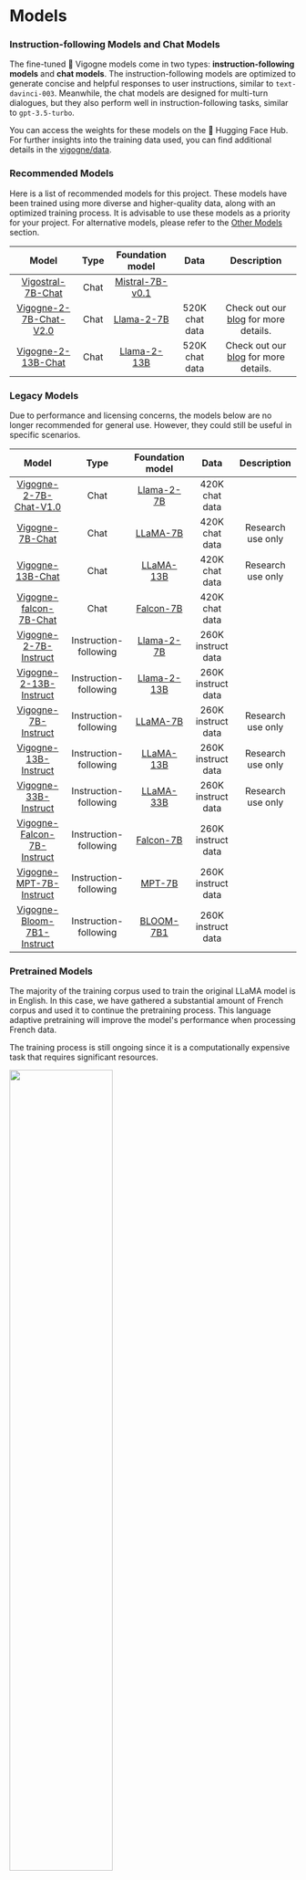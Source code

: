 # Models

### Instruction-following Models and Chat Models

The fine-tuned 🦙 Vigogne models come in two types: **instruction-following models** and **chat models**. The instruction-following models are optimized to generate concise and helpful responses to user instructions, similar to `text-davinci-003`. Meanwhile, the chat models are designed for multi-turn dialogues, but they also perform well in instruction-following tasks, similar to `gpt-3.5-turbo`.

You can access the weights for these models on the 🤗 Hugging Face Hub. For further insights into the training data used, you can find additional details in the [vigogne/data](./data.md).

### Recommended Models

Here is a list of recommended models for this project. These models have been trained using more diverse and higher-quality data, along with an optimized training process. It is advisable to use these models as a priority for your project. For alternative models, please refer to the [Other Models](#other-models) section.

|                                     Model                                      | Type  |                         Foundation model                         |      Data      |                                                          Description                                                           |
| :----------------------------------------------------------------------------: | :---: | :--------------------------------------------------------------: | :------------: | :----------------------------------------------------------------------------------------------------------------------------: |
|   [Vigostral-7B-Chat](https://huggingface.co/bofenghuang/vigostral-7b-chat)    | Chat  | [Mistral-7B-v0.1](https://mistral.ai/news/announcing-mistral-7b) |                |                                                                                                                                |
| [Vigogne-2-7B-Chat-V2.0](https://huggingface.co/bofenghuang/vigogne-2-7b-chat) | Chat  |             [Llama-2-7B](https://ai.meta.com/llama)              | 520K chat data | Check out our [blog](https://github.com/bofenghuang/vigogne/blob/main/blogs/2023-08-17-vigogne-chat-v2_0.md) for more details. |
|  [Vigogne-2-13B-Chat](https://huggingface.co/bofenghuang/vigogne-2-13b-chat)   | Chat  |             [Llama-2-13B](https://ai.meta.com/llama)             | 520K chat data | Check out our [blog](https://github.com/bofenghuang/vigogne/blob/main/blogs/2023-08-17-vigogne-chat-v2_0.md) for more details. |

### Legacy Models

Due to performance and licensing concerns, the models below are no longer recommended for general use. However, they could still be useful in specific scenarios.

|                                            Model                                            |         Type          |                             Foundation model                             |        Data        |    Description    |
| :-----------------------------------------------------------------------------------------: | :-------------------: | :----------------------------------------------------------------------: | :----------------: | :---------------: |
|  [Vigogne-2-7B-Chat-V1.0](https://huggingface.co/bofenghuang/vigogne-2-7b-chat/tree/v1.0)   |         Chat          |                 [Llama-2-7B](https://ai.meta.com/llama)                  |   420K chat data   |                   |
|            [Vigogne-7B-Chat](https://huggingface.co/bofenghuang/vigogne-7b-chat)            |         Chat          | [LLaMA-7B](https://ai.meta.com/blog/large-language-model-llama-meta-ai)  |   420K chat data   | Research use only |
|           [Vigogne-13B-Chat](https://huggingface.co/bofenghuang/vigogne-13b-chat)           |         Chat          | [LLaMA-13B](https://ai.meta.com/blog/large-language-model-llama-meta-ai) |   420K chat data   | Research use only |
|     [Vigogne-falcon-7B-Chat](https://huggingface.co/bofenghuang/vigogne-falcon-7b-chat)     |         Chat          |                  [Falcon-7B](https://falconllm.tii.ae)                   |   420K chat data   |                   |
|      [Vigogne-2-7B-Instruct](https://huggingface.co/bofenghuang/vigogne-2-7b-instruct)      | Instruction-following |                 [Llama-2-7B](https://ai.meta.com/llama)                  | 260K instruct data |                   |
|     [Vigogne-2-13B-Instruct](https://huggingface.co/bofenghuang/vigogne-2-13b-instruct)     | Instruction-following |                 [Llama-2-13B](https://ai.meta.com/llama)                 | 260K instruct data |                   |
|        [Vigogne-7B-Instruct](https://huggingface.co/bofenghuang/vigogne-7b-instruct)        | Instruction-following | [LLaMA-7B](https://ai.meta.com/blog/large-language-model-llama-meta-ai)  | 260K instruct data | Research use only |
|       [Vigogne-13B-Instruct](https://huggingface.co/bofenghuang/vigogne-13b-instruct)       | Instruction-following | [LLaMA-13B](https://ai.meta.com/blog/large-language-model-llama-meta-ai) | 260K instruct data | Research use only |
|       [Vigogne-33B-Instruct](https://huggingface.co/bofenghuang/vigogne-33b-instruct)       | Instruction-following | [LLaMA-33B](https://ai.meta.com/blog/large-language-model-llama-meta-ai) | 260K instruct data | Research use only |
| [Vigogne-Falcon-7B-Instruct](https://huggingface.co/bofenghuang/vigogne-falcon-7b-instruct) | Instruction-following |                  [Falcon-7B](https://falconllm.tii.ae)                   | 260K instruct data |                   |
|    [Vigogne-MPT-7B-Instruct](https://huggingface.co/bofenghuang/vigogne-mpt-7b-instruct)    | Instruction-following |              [MPT-7B](https://www.mosaicml.com/blog/mpt-7b)              | 260K instruct data |                   |
| [Vigogne-Bloom-7B1-Instruct](https://huggingface.co/bofenghuang/vigogne-bloom-7b1-instruct) | Instruction-following |         [BLOOM-7B1](https://huggingface.co/bigscience/bloom-7b1)         | 260K instruct data |                   |

### Pretrained Models

The majority of the training corpus used to train the original LLaMA model is in English. In this case, we have gathered a substantial amount of French corpus and used it to continue the pretraining process. This language adaptive pretraining will improve the model's performance when processing French data.

The training process is still ongoing since it is a computationally expensive task that requires significant resources.

<img src="../assets/pretrain_llama_20230621.png" style="width: 60%;">

